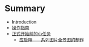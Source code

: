# Summary

* [Introduction](README.md)
* [操作指南](cao-zuo-zhi-nan.md)
* [正式开始前的小任务](chapter1.md)
  * [应启翔——系列图片全景图的制作](chapter1/ying-qi-xiang.md)


